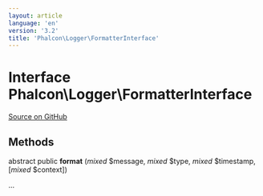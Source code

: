 ```yaml
---
layout: article
language: 'en'
version: '3.2'
title: 'Phalcon\Logger\FormatterInterface'
---
```

# Interface **Phalcon\Logger\FormatterInterface**

<a href="https://github.com/phalcon/cphalcon/tree/v3.2.0/phalcon/logger/formatterinterface.zep" class="btn btn-default btn-sm">Source on GitHub</a>

## Methods
abstract public  **format** (*mixed* $message, *mixed* $type, *mixed* $timestamp, [*mixed* $context])

...


